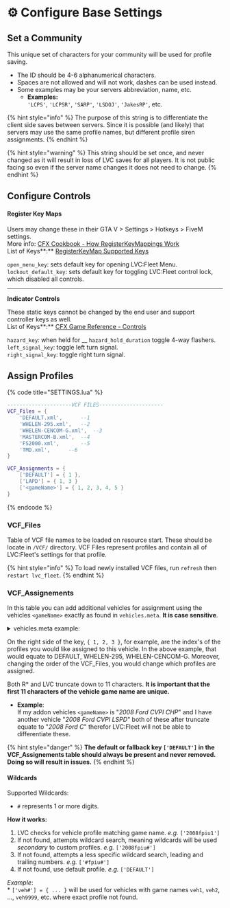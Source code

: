 # ⚙ Configure Base Settings

## Set a Community&#x20;

This unique set of characters for your community will be used for profile saving.

* The ID should be 4-6 alphanumerical characters.
* Spaces are not allowed and will not work, dashes can be used instead.
* Some examples may be your servers abbreviation, name, etc.
  * **Examples:**\
    `'LCPS'`, `'LCPSR'`, `'SARP'`, `'LSDOJ'`, `'JakesRP'`, etc.

{% hint style="info" %}
The purpose of this string is to differentiate the client side saves between servers. Since it is possible (and likely) that servers may use the same profile names, but different profile siren assignments.
{% endhint %}

{% hint style="warning" %}
This string should be set once, and never changed as it will result in loss of LVC saves for all players. It is not public facing so even if the server name changes it does not need to change.
{% endhint %}

## Configure Controls

#### Register Key Maps

Users may change these in their GTA V > Settings > Hotkeys > FiveM settings. \
More info: [CFX Cookbook - How RegisterKeyMappings Work](https://cookbook.fivem.net/2020/01/06/using-the-new-console-key-bindings/)\
List of Keys**:** [RegisterKeyMap Supported Keys](https://pastebin.com/u9ewvWWZ)

`open_menu_key`: sets default key for opening LVC:Fleet Menu.\
`lockout_default_key`: sets default key for toggling LVC:Fleet control lock, which disabled all controls.

****

**Indicator Controls**

These static keys cannot be changed by the end user and support controller keys as well.\
List of Keys**:** [CFX Game Reference - Controls](https://docs.fivem.net/docs/game-references/controls/)

`hazard_key`_:_ when held for __ `hazard_hold_duration` toggle 4-way flashers.\
`left_signal_key`: toggle left turn signal.\
`right_signal_key`: toggle right turn signal.

## Assign Profiles

{% code title="SETTINGS.lua" %}
```lua
---------------------VCF FILES---------------------
VCF_Files = {
	'DEFAULT.xml',		--1
	'WHELEN-295.xml',	--2
	'WHELEN-CENCOM-G.xml',	--3
	'MASTERCOM-B.xml',	--4
	'FS2000.xml',		--5
	'TMD.xml',		--6
}

VCF_Assignments = {
	['DEFAULT'] = { 1 },
	['LAPD'] = { 1, 3 }
	['<gameName>'] = { 1, 2, 3, 4, 5 }
}
```
{% endcode %}

### VCF\_Files

Table of VCF file names to be loaded on resource start. These should be locate in `/VCF/` directory. VCF Files represent profiles and contain all of LVC:Fleet's settings for that profile.

{% hint style="info" %}
To load newly installed VCF files, run `refresh` then `restart lvc_fleet`.
{% endhint %}

### VCF\_Assignements

In this table you can add additional vehicles for assignment using the vehicles `<gameName>` exactly as found in `vehicles.meta`. **It is case sensitive**.

<details>

<summary>vehicles.meta example:</summary>

```xml
...
<modelName>so2</modelName> <!-- SPAWN NAME -->
<handlingId>so2</handlingId>
<gameName>so2</gameName> <!-- GAME NAME (WHAT LVC:F USES) -->
<vehicleMakeName />
<expressionDictName>null</expressionDictName>
...
```

</details>

On the right side of the key, `{ 1, 2, 3 }`, for example, are the index's of the profiles you would like assigned to this vehicle. In the above example, that would equate to DEFAULT, WHELEN-295, WHELEN-CENCOM-G. Moreover, changing the order of the VCF\_Files, you would change which profiles are assigned.

Both R\* and LVC truncate down to 11 characters. **It is important that the first 11 characters of the vehicle game name are unique.**

* **Example**:\
  If my addon vehicles `<gameName>` is "_2008 Ford CVPI CHP_" and I have another vehicle "_2008 Ford CVPI LSPD_" both of these after truncate equate to "_2008 Ford C_" therefor LVC:Fleet will not be able to differentiate these.&#x20;

{% hint style="danger" %}
**The default or fallback key `['DEFAULT']` in the VCF\_Assignements table should always be present and never removed. Doing so will result in issues.**
{% endhint %}

#### **Wildcards**

Supported Wildcards:

* `#` represents 1 or more digits.

**How it works:**

1. LVC checks for vehicle profile matching game name. _e.g._ `['2008fpiu1']`
2. If not found, attempts wildcard search, meaning wildcards will be used _secondary_ to custom profiles. _e.g._ `['2008fpiu#']`
3. If not found, attempts a less specific wildcard search, leading and trailing numbers. _e.g._ `['#fpiu#']`
4. If not found, use default profile. _e.g._ `['DEFAULT']`

_Example_:\
\* `['veh#'] = { ... }` will be used for vehicles with game names `veh1`, `veh2`, ..., `veh9999`, etc. where exact profile not found.
